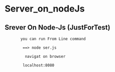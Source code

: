Server_on_nodeJs
================

   ## Srever On Node-Js (JustForTest)
  	   
		   you can run From Line command
		   
		    ==> node ser.js
			
			 navigat on browser 
			
			localhost:8080
